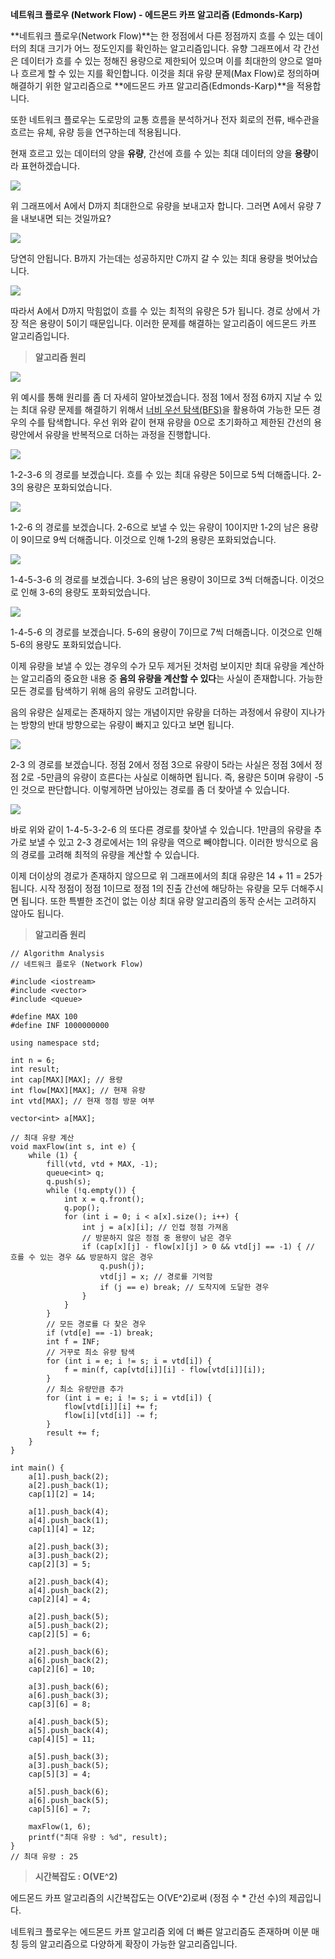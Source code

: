 **네트워크 플로우 (Network Flow) - 에드몬드 카프 알고리즘 (Edmonds-Karp)**

**네트워크 플로우(Network Flow)**는 한 정점에서 다른 정점까지 흐를 수 있는 데이터의 최대 크기가 어느 정도인지를 확인하는 알고리즘입니다. 유향 그래프에서 각 간선은 데이터가 흐를 수 있는 정해진 용량으로 제한되어 있으며 이를 최대한의 양으로 얼마나 흐르게 할 수 있는 지를 확인합니다. 이것을 최대 유량 문제(Max Flow)로 정의하며 해결하기 위한 알고리즘으로 **에드몬드 카프 알고리즘(Edmonds-Karp)**을 적용합니다.

또한 네트워크 플로우는 도로망의 교통 흐름을 분석하거나 전자 회로의 전류, 배수관을 흐르는 유체, 유량 등을 연구하는데 적용됩니다.

현재 흐르고 있는 데이터의 양을 **유량**, 간선에 흐를 수 있는 최대 데이터의 양을 **용량**이라 표현하겠습니다.

![](https://k.kakaocdn.net/dn/NI0Q5/btraiwarhTp/4mjJxYOR7US2HuUvK9lIG0/img.png)

위 그래프에서 A에서 D까지 최대한으로 유량을 보내고자 합니다. 그러면 A에서 유량 7을 내보내면 되는 것일까요?

![](https://k.kakaocdn.net/dn/b6QvuA/btrabwJU8SM/fiR2lZO0h4sRoKMBcxLe6k/img.png)

당연히 안됩니다. B까지 가는데는 성공하지만 C까지 갈 수 있는 최대 용량을 벗어났습니다. 

![](https://k.kakaocdn.net/dn/cepYx3/btracOqlWhh/lQ1f8OYajJiKEutWmPKsKK/img.png)

따라서 A에서 D까지 막힘없이 흐를 수 있는 최적의 유량은 5가 됩니다. 경로 상에서 가장 적은 용량이 5이기 때문입니다. 이러한 문제를 해결하는 알고리즘이 에드몬드 카프 알고리즘입니다.

> **알고리즘 원리**

![](https://k.kakaocdn.net/dn/JI3q1/btraeuEk36f/0FGgbys4CsClu788Nttb91/img.png)

위 예시를 통해 원리를 좀 더 자세히 알아보겠습니다. 정점 1에서 정점 6까지 지날 수 있는 최대 유량 문제를 해결하기 위해서 [너비 우선 탐색(BFS)](https://yjg-lab.tistory.com/174?category=956502)을 활용하여 가능한 모든 경우의 수를 탐색합니다. 우선 위와 같이 현재 유량을 0으로 초기화하고 제한된 간선의 용량안에서 유량을 반복적으로 더하는 과정을 진행합니다.

![](https://k.kakaocdn.net/dn/eqFwnk/btraibEsds9/LuNASJodF5kMHSUBAvoOs1/img.png)

1-2-3-6 의 경로를 보겠습니다. 흐를 수 있는 최대 유량은 5이므로 5씩 더해줍니다. 2-3의 용량은 포화되었습니다.

![](https://k.kakaocdn.net/dn/JZ5RE/btragMx4OBV/GWpM3u7Ed4ZsgRwmGEiaPk/img.png)

1-2-6 의 경로를 보겠습니다. 2-6으로 보낼 수 있는 유량이 10이지만 1-2의 남은 용량이 9이므로 9씩 더해줍니다. 이것으로 인해 1-2의 용량은 포화되었습니다.

![](https://k.kakaocdn.net/dn/bu18nK/btrabvEn5WC/NxvylFJg4dbEDz2GU3lrgK/img.png)

1-4-5-3-6 의 경로를 보겠습니다. 3-6의 남은 용량이 3이므로 3씩 더해줍니다. 이것으로 인해 3-6의 용량도 포화되었습니다.

![](https://k.kakaocdn.net/dn/bh19od/btracOjHWXv/oW3ZjHTakwqkZggdfhZfQ0/img.png)

1-4-5-6 의 경로를 보겠습니다. 5-6의 용량이 7이므로 7씩 더해줍니다. 이것으로 인해 5-6의 용량도 포화되었습니다.

이제 유량을 보낼 수 있는 경우의 수가 모두 제거된 것처럼 보이지만 최대 유량을 계산하는 알고리즘의 중요한 내용 중 **음의 유량을 계산할 수 있다**는 사실이 존재합니다. 가능한 모든 경로를 탐색하기 위해 음의 유량도 고려합니다. 

음의 유량은 실제로는 존재하지 않는 개념이지만 유량을 더하는 과정에서 유량이 지나가는 방향의 반대 방향으로는 유량이 빠지고 있다고 보면 됩니다.

![](https://k.kakaocdn.net/dn/uSsTV/btradS0d6XK/u9lucCiUqZ1XjBSsoUn7kk/img.png)

2-3 의 경로를 보겠습니다. 정점 2에서 정점 3으로 유량이 5라는 사실은 정점 3에서 정점 2로 -5만큼의 유량이 흐른다는 사실로 이해하면 됩니다. 즉, 용량은 5이며 유량이 -5인 것으로 판단합니다. 이렇게하면 남아있는 경로를 좀 더 찾아낼 수 있습니다. 

![](https://k.kakaocdn.net/dn/ypNaY/btragLePEx8/lVoHNXFjCmUnq6BypF7Nf0/img.png)

바로 위와 같이 1-4-5-3-2-6 의 또다른 경로를 찾아낼 수 있습니다. 1만큼의 유량을 추가로 보낼 수 있고 2-3 경로에서는 1의 유량을 역으로 빼야합니다. 이러한 방식으로 음의 경로를 고려해 최적의 유량을 계산할 수 있습니다.

이제 더이상의 경로가 존재하지 않으므로 위 그래프에서의 최대 유량은 14 + 11 = 25가 됩니다. 시작 정점이 정점 1이므로 정점 1의 진출 간선에 해당하는 유량을 모두 더해주시면 됩니다. 또한 특별한 조건이 없는 이상 최대 유량 알고리즘의 동작 순서는 고려하지 않아도 됩니다.

> **알고리즘 원리**

```
// Algorithm Analysis
// 네트워크 플로우 (Network Flow)

#include <iostream>
#include <vector>
#include <queue>

#define MAX 100
#define INF 1000000000

using namespace std;

int n = 6;
int result;
int cap[MAX][MAX]; // 용량
int flow[MAX][MAX]; // 현재 유량
int vtd[MAX]; // 현재 정점 방문 여부

vector<int> a[MAX];

// 최대 유량 계산
void maxFlow(int s, int e) {
	while (1) {
		fill(vtd, vtd + MAX, -1);
		queue<int> q;
		q.push(s);
		while (!q.empty()) {
			int x = q.front();
			q.pop();
			for (int i = 0; i < a[x].size(); i++) {
				int j = a[x][i]; // 인접 정점 가져옴
				// 방문하지 않은 정점 중 용량이 남은 경우
				if (cap[x][j] - flow[x][j] > 0 && vtd[j] == -1) { // 흐를 수 있는 경우 && 방문하지 않은 경우
					q.push(j);
					vtd[j] = x; // 경로를 기억함
					if (j == e) break; // 도착지에 도달한 경우
				}
			}
		}
		// 모든 경로를 다 찾은 경우
		if (vtd[e] == -1) break;
		int f = INF;
		// 거꾸로 최소 유량 탐색
		for (int i = e; i != s; i = vtd[i]) {
			f = min(f, cap[vtd[i]][i] - flow[vtd[i]][i]);
		}
		// 최소 유량만큼 추가
		for (int i = e; i != s; i = vtd[i]) {
			flow[vtd[i]][i] += f;
			flow[i][vtd[i]] -= f;
		}
		result += f;
	}
}

int main() {
	a[1].push_back(2);
	a[2].push_back(1);
	cap[1][2] = 14;

	a[1].push_back(4);
	a[4].push_back(1);
	cap[1][4] = 12;

	a[2].push_back(3);
	a[3].push_back(2);
	cap[2][3] = 5;

	a[2].push_back(4);
	a[4].push_back(2);
	cap[2][4] = 4;

	a[2].push_back(5);
	a[5].push_back(2);
	cap[2][5] = 6;

	a[2].push_back(6);
	a[6].push_back(2);
	cap[2][6] = 10;

	a[3].push_back(6);
	a[6].push_back(3);
	cap[3][6] = 8;

	a[4].push_back(5);
	a[5].push_back(4);
	cap[4][5] = 11;

	a[5].push_back(3);
	a[3].push_back(5);
	cap[5][3] = 4;

	a[5].push_back(6);
	a[6].push_back(5);
	cap[5][6] = 7;

	maxFlow(1, 6);
	printf("최대 유량 : %d", result);
}
// 최대 유량 : 25
```

> **시간복잡도 : O(VE^2)**

에드몬드 카프 알고리즘의 시간복잡도는 O(VE^2)로써 (정점 수 * 간선 수)의 제곱입니다. 

네트워크 플로우는 에드몬드 카프 알고리즘 외에 더 빠른 알고리즘도 존재하며 이분 매칭 등의 알고리즘으로 다양하게 확장이 가능한 알고리즘입니다.